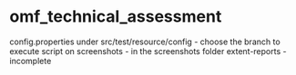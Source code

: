 # omf_technical_assessment
config.properties under src/test/resource/config - choose the branch to execute script on
screenshots - in the screenshots folder
extent-reports - incomplete
